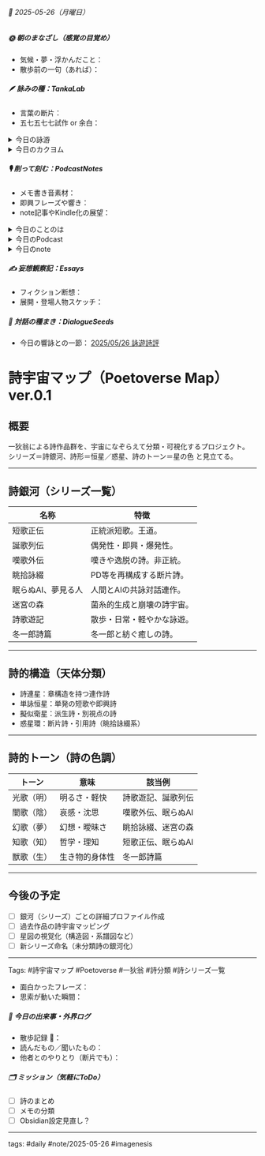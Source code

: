 


###### 📅 2025-05-26（月曜日）


##### 🌞 朝のまなざし（感覚の目覚め）
- 気候・夢・浮かんだこと：
- 散歩前の一句（あれば）：

##### 🪶 詠みの種：TankaLab
- 言葉の断片：
- 五七五七七試作 or 余白：

<details>
<summary>今日の詠游</summary>

ロボット｜AI搭載
おもはやスゲーリアルで会えたね
相棒よ　iRobotが私のBuddy

ドーナツ｜喪失
なにしとるどーなつとるのこのくには
ころころこころのまんなかなくして

小銭｜港町
ドルとの縁
線と円との物語
坂を転げる一ドルコイン

くぉ｜もういくつ
くぉりゃまたAIによる参画要求
こりゃまたクォーターなこった

詠游二題　令和7年5月26日
ロボットが小銭をもって
ジャラジャラと
自販機前で器用にいれる

詠游四題　令和7年5月26日
朝ドーナツくぉっかなぁとロボットが
小銭をもってミスドに並ぶ

誕歌｜偶列
偶然の時間おりなす文字の列
浮かぶ文字音つながりしまま

誕歌｜奇列
浮かんではつながりきれる
音と文字
奇遇なるままつづる文字列

</details>
<details>
<summary>今日のカクヨム</summary>


</details>

##### 🎙 削って刻む：PodcastNotes
- メモ書き音素材：
- 即興フレーズや響き：
- note記事やKindle化の展望：

<details>
<summary>今日のことのは</summary>

🍃ことのは｜26 May 2025
本日のアフタートーク［要約と目次］
> このエピソードでは、AI技術の進展とその人間的存在への影響について議論され、特にホモ・サピエンスとホモ・ポエティカスという概念を通じて深い哲学的考察が展開されています。また、北海道札幌の快晴な天候やチャットGPTとの対話が交えられ、言葉や位置づけの重要性について触れられています。（AI summary）
> **目次**
> [音声と文字の配信](https://listen.style/p/radiocampus/n1vwlmab#chapter1)　[00:00](https://listen.style/p/radiocampus/n1vwlmab#chapter1)  
> [AIとの共同創作](https://listen.style/p/radiocampus/n1vwlmab#chapter2)　[03:56](https://listen.style/p/radiocampus/n1vwlmab#chapter2)

▷過去との葉　[ことのは｜26 May 2024](https://listen.style/p/radiocampus/33ytzavl)

🍁ことのは｜5月25日(日)
毎日のblogつぶやき
> 5月25日のブログつぶやきです。
> 今日は1日冷たい雨の降る北海道札幌でした。冬一郎くんは雨なので朝はおしっこ散歩だけ。夕方は結構長く散歩してましたけどね、小雨の中。そんな感じでした。今ぐっすり寝てます。
> 民泊ゲストハウスの方に2泊のお客さん見えて、今朝チェックアウトされていきました。
> それからポッドキャストの方は、しゃべれるだけしゃべる、声と字で書く日記、はじらぢさんでぃ、夕刊ことのは、以上ですね。
> 今日は本当は25日なので、ことのはアフタートーク増刊号を出す日なんですね。アフタートークマガジンと。、、[…続きをblogで読む](https://jimt.hatenablog.com/entry/2025/05/25/235215#%E4%BB%8A%E6%97%A5%E3%81%AE%E3%81%A4%E3%81%B6%E3%82%84%E3%81%8D25-May-2025)

新着Podcasts
[はじらぢさんでぃ #052 -余韻と余白と言葉焚き- HRC season5](https://listen.style/p/radiocampus/9retxaka)｜LISTEN｜[Spotify](https://open.spotify.com/episode/5FXa8HEvXKZYayL9fP7aiP)
[332 声to字de隔日記｜五月の雨と去年のウンチとDialektikとスタエフリンクとコピペとテキストとノイズのない日曜日の話](https://listen.style/p/cafe/kdxotzje)｜LISTEN
[【しゃべれるだけしゃべる】#0181 総集編と五月の雨と次の桟橋と座して待つより前のめりもなき世の話 from Radiotalk](https://listen.style/p/twilight/njjt3tdt)｜LISTEN｜[Radiotalk](https://radiotalk.jp/talk/1313203)
[ことのは｜25 May 2025](https://listen.style/p/radiocampus/mudohlim)｜LISTEN｜[Patreon](https://www.patreon.com/posts/kotonoha-25-may-129810908)
[blog｜25 May 2025](https://listen.style/p/inmymind/uatu586w)｜LISTEN

新着blogs
[AI革命と大学制度の未来](https://jimt.hatenablog.com/entry/2025/05/25/235215)｜[こえと言葉のブログ](https://jimt.hatenablog.com/)
[去年のblog｜25May2024](https://jimt.hatenablog.com/entry/2025/05/25/235215#%E5%8E%BB%E5%B9%B4%E3%81%AEblog25May2024)

</details>
<details>
<summary>今日のPodcast</summary>

[ことのは 増刊号 Vol.23｜25 May 2025](https://listen.style/p/radiocampus/ixtholqd)｜LISTEN｜[Patreon](https://www.patreon.com/posts/kotonoha-zeng-23-129888327)
[【早起きは三文の徳】井の中の蛙大海を｜廾六｜皐月 2025 from Radiotalk**](https://listen.style/p/twilight/5ac6cbmo)**｜**LISTEN｜[Radiotalk](https://radiotalk.jp/talk/1313438)
[ことのは｜26 May 2025](https://listen.style/p/radiocampus/n1vwlmab)｜LISTEN｜[Patreon](https://www.patreon.com/posts/kotonoha-26-may-129886905)
[blog｜26 May 2025](https://listen.style/p/inmymind/qth2puin)｜LISTEN

</details>
<details>
<summary>今日のnote</summary>


</details>

##### ✍️ 妄想観察記：Essays
- フィクション断想：
- 展開・登場人物スケッチ：

##### 🌱 対話の種まき：DialogueSeeds
- 今日の響詠との一節：
[2025/05/26 詠遊詩評](https://scrapbox.io/ichat/2025%2F05%2F26_詠遊詩評)
# 詩宇宙マップ（Poetoverse Map）ver.0.1

## 概要
一狄翁による詩作品群を、宇宙になぞらえて分類・可視化するプロジェクト。  
シリーズ＝詩銀河、詩形＝恒星／惑星、詩のトーン＝星の色 と見立てる。

---

## 詩銀河（シリーズ一覧）

| 名称 | 特徴 |
|------|------|
| 短歌正伝 | 正統派短歌。王道。 |
| 誕歌列伝 | 偶発性・即興・爆発性。 |
| 嘆歌外伝 | 嘆きや逸脱の詩。非正統。 |
| 眺拾詠綴 | PD等を再構成する断片詩。 |
| 眠らぬAI、夢見る人 | 人間とAIの共詠対話連作。 |
| 迷宮の森 | 菌糸的生成と崩壊の詩宇宙。 |
| 詩歌遊記 | 散歩・日常・軽やかな詠遊。 |
| 冬一郎詩篇 | 冬一郎と紡ぐ癒しの詩。 |

---

## 詩的構造（天体分類）

- 詩連星：章構造を持つ連作詩
- 単詠恒星：単発の短歌や即興詩
- 擬似衛星：派生詩・別視点の詩
- 惑星環：断片詩・引用詩（眺拾詠綴系）

---

## 詩的トーン（詩の色調）

| トーン | 意味 | 該当例 |
|--------|------|--------|
| 光歌（明） | 明るさ・軽快 | 詩歌遊記、誕歌列伝 |
| 闇歌（陰） | 哀感・沈思 | 嘆歌外伝、眠らぬAI |
| 幻歌（夢） | 幻想・曖昧さ | 眺拾詠綴、迷宮の森 |
| 知歌（知） | 哲学・理知 | 短歌正伝、眠らぬAI |
| 獣歌（生） | 生き物的身体性 | 冬一郎詩篇 |

---

## 今後の予定

- [ ] 銀河（シリーズ）ごとの詳細プロファイル作成
- [ ] 過去作品の詩宇宙マッピング
- [ ] 星図の視覚化（構造図・系譜図など）
- [ ] 新シリーズ命名（未分類詩の銀河化）

---

Tags: #詩宇宙マップ #Poetoverse #一狄翁 #詩分類 #詩シリーズ一覧

- 面白かったフレーズ：
- 思索が動いた瞬間：

##### 📌 今日の出来事・外界ログ
- 散歩記録 🐾：
- 読んだもの／聞いたもの：
- 他者とのやりとり（断片でも）：

##### 🗂 ミッション（気軽にToDo）
- [ ] 詩のまとめ
- [ ] メモの分類
- [ ] Obsidian設定見直し？

---
tags: #daily #note/2025-05-26 #imagenesis